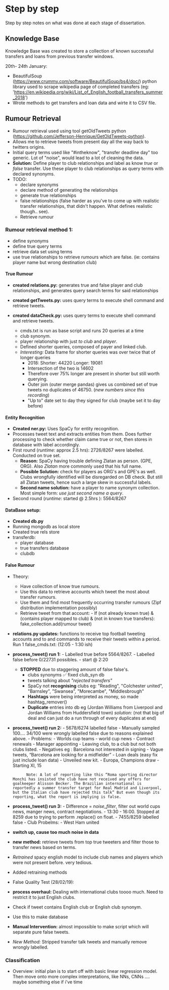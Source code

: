# Step by step
Step by step notes on what was done at each stage of dissertation.

## Knowledge Base
Knowledge Base was created to store a collection of known successful transfers and loans from previous transfer windows.

20th- 24th January:
- BeautifulSoup (https://www.crummy.com/software/BeautifulSoup/bs4/doc/) python library used to scrape wikipedia page of completed transfers (eg: 'https://en.wikipedia.org/wiki/List_of_English_football_transfers_summer_2018')
- Wrote methods to get transfers and loan data and wirte it to CSV file.


## Rumour Retrieval

- Rumour retrieval used using tool getOldTweets python (https://github.com/Jefferson-Henrique/GetOldTweets-python).
- Allows me to retrieve tweets from present day all the way back to twitters origins.
- Initial query terms used like "#intheknow", "transfer deadline day" too generic. Lot of "noise", would lead to a lot of cleaning the data.
- **Solution:** Define player to club relationships and label as know *true* or *false* transfer. Use these player to club relationships as query terms with declared synonyms.
- TODO:
  - declare synonyms
  - declare method of generating the relationships
  - generate true relationships
  - false relationships (false harder as you've to come up with realistic transfer relationships, that didn't happen. What defines realistic though.. see).
  - Retrieve rumour

### Rumour retrieval method 1:
  - define synonyms
  - define true query terms
  - retrieve data set using terms
  - use true relationships to retrieve rumours which are false. (ie: contains player name but wrong destination club)

#### True Rumour
- **created relations.py:** generates true and false player and club relationships, and generates query search terms for said relationships

- **created getTweets.py:** uses query terms to execute shell command and retrieve tweets.

- **created dataCheck.py:** uses query terms to execute shell command and retrieve tweets.

  - cmds.txt is run as base script and runs 20 queries at a time
  - club synonym.
  - player relationship with just *to club* and *player*.
  - Defined shorter queries, composed of payer and linked club.
  - *Interesting:* Data frame for shorter queries was over twice that of longer queries
    - 2018: Shorter: 44220 Longer: 19081
    - Intersection of the two is 14602
    - Therefore over 75% longer are present in shorter but still worth querying.
    - Outer join (outer merge pandas) gives us combined set of true tweets no duplicates of 46750. (*new numbers since this recording*)
    - "Up to" date set to day they signed for club (maybe set it to day before)

#### Entity Recognition
- **Created ner.py:** Uses SpaCy for entity recognition.
- Processes tweet text and extracts entities from them. Does further processing to check whether claim came true or not, then stores in database with label accordingly.
- First round (*runtime*: approx 2.5 hrs): 2726/8267 were labelled. Conducted on true set.
    - **Reason:** SpaCy having trouble defining Zlatan as person. (GPE, ORG). Also *Zlatan* more commonly used that his full name.
    - **Possible Solution:** check for players as ORG's and GPE's as well. Clubs wrongfully identified will be disregarded on DB check. But still all Zlatan tweets, hence such a large skew in successful labels.
    - **Second name solution:** have a player to name synonym collection. Most simple form: *use just second name a query*.
- Second round (*runtime*: started @ 2.5hrs ): 5564/8267

#### DataBase setup:
- **Created db.py**
- Running mongodb as local store
- Created true rels store
- transferdb:
    - player database
    - true transfers database
    - clubdb

#### False Rumour
- Theory:
    - Have collection of know true rumours.
    - Use this data to retrieve accounts which tweet the most about transfer rumours.
    - Use them and find most frequently occurring transfer rumours (Zipf distribution implementation possibly)
    - Retrieve tweet from that account:
          - If (not already known true) & (contains player mapped to club) & (not in known true transfers):
                fake_collection.add(rumour tweet)
- **relations.py updates:** functions to receive top football tweeting accounts and to and commands to receive their tweets within a period. Run 1 false_cmds.txt: (12:05 - 1:30 ish)

- **process_tweet() run 1:**
      - Labelled true before 5564/8267.
      - Labelled false before 0/22731 possibles.
      - start @ 2:20
    - **STOPPED** due to staggering amount of false false's.
      - clubs synonyms ✅ fixed club_syn db
      - tweets talking about *"rejected transfers"*
      - SpaCy not **recognising** clubs eg: "Reading", "Colchester united", "Barnsley", "Swansea", "Morecambe", "Middlesbrough"
      - **Hashtags** were being interpreted as money, so made hashtag_remover()
      - **Duplicate** entries into db eg (Jordan Williams from Liverpool and Jordan Williams from Huddersfield town) *solution:* (not that big of deal and can just do a run through of every duplicates at end)

- **process_tweet() run 2:**
      - 5678/6274 labelled false
      - Manually sampled 100.... 34/100 were wrongly labelled false due to reasons explained above.
      - Problems:
      - Worlds cup teams
            - world cup news
            - Contract renewals
            - Manager appointing
            - Leaving club, to a club but not both clubs listed.
            - Negatives eg : Barcelona not interested in signing
            - Vague tweets, “Barcelona are looking for a midfielder”
            - Loan deals (easy fix just include loan data)
            - Unveiled new kit.
            - Europa, Champions draw
            - Starting XI, 15

            Note: A lot of reporting like this “Roma sporting director Monchi has insisted the club have not received any offers for goalkeeper Alisson Becker. The Brazilian international is reportedly a summer transfer target for Real Madrid and Liverpool, but the Italian club have rejected this talk” But even though its reporting, what the report is implying is false.

- **process_tweet() run 3:**
      - Difference = *noise_filter*, filter out world cups news, manger news, contract negotiations.
      - 13:30 - 16:00. Stopped at 8259 due to trying to perform .replace() on float.
      - 7455/8259 labelled false
      - Club Probelms:
          - West Ham united

- **switch up, cause too much noise in data**
- **new method:** retrieve tweets from top true tweeters and filter those to transfer news based on terms.
- *Retrained* spacy english model to include club names and players which were not present before. very tedious.
- Added retraining methods
- False Quality Test (28/02/19):

- **process overhaul:** Dealing with international clubs toooo much. Need to restrict it to just English clubs.
- Check if tweet contains English club or English club synonym.
- Use this to make database

- **Manual Intervention:** almost impossible to make script which will separate pure false tweets.
- *New Method:* Stripped transfer talk tweets and manually remove wrongly labelled.


### Classification

- Overview: initial plan is to start off with basic linear regression model. Then move onto more complex interpretations, like NNs, CNNs .... maybe something else if i've time
